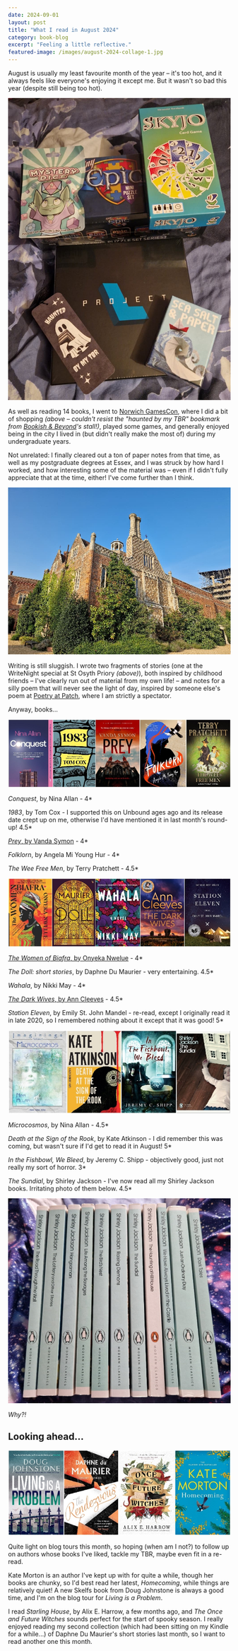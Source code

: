 ```yaml
---
date: 2024-09-01
layout: post
title: "What I read in August 2024"
category: book-blog
excerpt: "Feeling a little reflective."
featured-image: /images/august-2024-collage-1.jpg
---
```


August is usually my least favourite month of the year &ndash; it's too hot, and it always feels like everyone's enjoying it except me. But it wasn't so bad this year (despite still being too hot).

![Games and other items arranged in the middle of a blue duvet: Project L, Sea Salt and Paper, Skyjo, a packet of dice, a box of Tiny Epic jigsaws, and a black bookmark with an illustration of a ghost](/images/norwich-gamescon-2024.jpg)

As well as reading 14 books, I went to [Norwich GamesCon](https://www.norwichgames.uk/), where I did a bit of shopping *(above &ndash; couldn't resist the "haunted by my TBR" bookmark from [Bookish & Beyond](http://bookishandbeyond.co.uk/)'s stall!)*, played some games, and generally enjoyed being in the city I lived in (but didn't really make the most of) during my undergraduate years.

Not unrelated: I finally cleared out a ton of paper notes from that time, as well as my postgraduate degrees at Essex, and I was struck by how hard I worked, and how interesting some of the material was &ndash; even if I didn't fully appreciate that at the time, either! I've come further than I think.

![View of part of St Osyth Priory on a sunny evening](/images/st-osyth-august-2024.jpg)

Writing is still sluggish. I wrote two fragments of stories (one at the WriteNight special at St Osyth Priory *(above)*), both inspired by childhood friends &ndash; I've clearly run out of material from my own life! &ndash; and notes for a silly poem that will never see the light of day, inspired by someone else's poem at [Poetry at Patch](https://www.instagram.com/poetryatevents/), where I am strictly a spectator.

Anyway, books...

![Conquest, 1983, Prey, Folklorn, The Wee Free Men](/images/august-2024-collage-1.jpg)

<cite>Conquest</cite>, by Nina Allan - 4*

<cite>1983</cite>, by Tom Cox - I supported this on Unbound ages ago and its release date crept up on me, otherwise I'd have mentioned it in last month's round-up! 4.5*

[<cite>Prey</cite>, by Vanda Symon](/blog-tour-prey/) - 4*

<cite>Folklorn</cite>, by Angela Mi Young Hur - 4*

<cite>The Wee Free Men</cite>, by Terry Pratchett - 4.5* 

![The Women of Biafra, The Doll, Wahala, The Dark Wives, Station Eleven](/images/august-2024-collage-2.jpg)

[<cite>The Women of Biafra</cite>, by Onyeka Nwelue](/blog-tour-the-women-of-biafra/) - 4*

<cite>The Doll: short stories</cite>, by Daphne Du Maurier - very entertaining. 4.5*

<cite>Wahala</cite>, by Nikki May - 4*

[<cite>The Dark Wives</cite>, by Ann Cleeves](/blog-tour-the-dark-wives/) - 4.5*

<cite>Station Eleven</cite>, by Emily St. John Mandel - re-read, except I originally read it in late 2020, so I remembered nothing about it except that it was good! 5*

![Microcosmos, Death at the Sign of the Rook, In the Fishbowl, We Bleed, The Sundial](/images/august-2024-collage-3.jpg)

<cite>Microcosmos</cite>, by Nina Allan - 4.5*

<cite>Death at the Sign of the Rook</cite>, by Kate Atkinson - I did remember this was coming, but wasn't sure if I'd get to read it in August! 5*

<cite>In the Fishbowl, We Bleed</cite>, by Jeremy C. Shipp - objectively good, just not really my sort of horror. 3*

<cite>The Sundial</cite>, by Shirley Jackson - I've now read all my Shirley Jackson books. Irritating photo of them below. 4.5*

![Spines of Shirley Jackson books. One, The Haunting of Hill House, is white and has an orange Penguin logo, while the others are all teal](/images/shirley-jackson-books.jpg)

*Why?!*

## Looking ahead...

![Living is a Problem, The Rendezvous, The Once and Future Witches, Homecoming](/images/august-2024-collage-4.jpg)

Quite light on blog tours this month, so hoping (when am I not?) to follow up on authors whose books I've liked, tackle my TBR, maybe even fit in a re-read.

Kate Morton is an author I've kept up with for quite a while, though her books are chunky, so I'd best read her latest, <cite>Homecoming</cite>, while things are relatively quiet! A new Skelfs book from Doug Johnstone is always a good time, and I'm on the blog tour for <cite>Living is a Problem</cite>.

I read <cite>Starling House</cite>, by Alix E. Harrow, a few months ago, and <cite>The Once and Future Witches</cite> sounds perfect for the start of spooky season. I really enjoyed reading my second collection (which had been sitting on my Kindle for a while...) of Daphne Du Maurier's short stories last month, so I want to read another one this month.